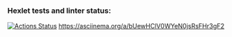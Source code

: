 ### Hexlet tests and linter status:
[![Actions Status](https://github.com/VitalyMenkeev/js-starter-project-44/actions/workflows/hexlet-check.yml/badge.svg)](https://github.com/VitalyMenkeev/js-starter-project-44/actions)
https://asciinema.org/a/bUewHClV0WYeN0jsRsFHr3gF2
